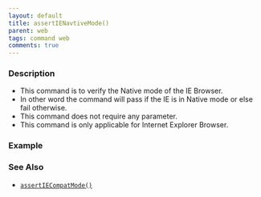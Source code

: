 ```yaml
---
layout: default
title: assertIENavtiveMode()
parent: web
tags: command web
comments: true
---
```


### Description

- This command is to verify the Native mode of the IE Browser.
- In other word the command will pass  if the IE is in Native mode or else fail otherwise.
- This command does not require any parameter.
- This command is only applicable for Internet Explorer Browser.

### Example

### See Also

- [`assertIECompatMode()`](assertIECompatMode().html)
